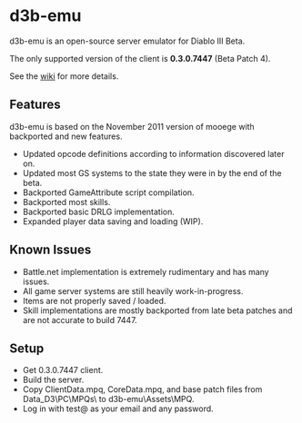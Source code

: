 # d3b-emu

d3b-emu is an open-source server emulator for Diablo III Beta.

The only supported version of the client is **0.3.0.7447** (Beta Patch 4).

See the [wiki](https://github.com/Crypto137/d3b-emu/wiki) for more details.

## Features

d3b-emu is based on the November 2011 version of mooege with backported and new features.

- Updated opcode definitions according to information discovered later on.
- Updated most GS systems to the state they were in by the end of the beta.
- Backported GameAttribute script compilation.
- Backported most skills.
- Backported basic DRLG implementation.
- Expanded player data saving and loading (WIP).

## Known Issues

- Battle.net implementation is extremely rudimentary and has many issues.
- All game server systems are still heavily work-in-progress.
- Items are not properly saved / loaded.
- Skill implementations are mostly backported from late beta patches and are not accurate to build 7447.

## Setup ##
- Get 0.3.0.7447 client.
- Build the server.
- Copy ClientData.mpq, CoreData.mpq, and base patch files from Data_D3\PC\MPQs\ to d3b-emu\Assets\MPQ\.
- Log in with test@ as your email and any password.
